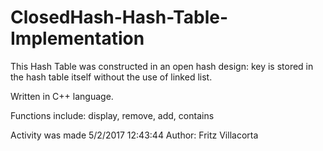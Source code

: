 # ClosedHash-Hash-Table-Implementation

This Hash Table was constructed in an open hash design:
key is stored in the hash table itself without the use of linked list.

Written in C++ language.

Functions include:
  display, 
  remove, 
  add, 
  contains
 
Activity was made 5/2/2017 12:43:44
Author: Fritz Villacorta 
